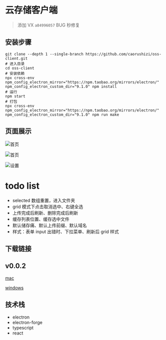 # 云存储客户端

> 添加 VX `a84996057` BUG 秒修复

## 安装步骤

```shell script
git clone --depth 1 --single-branch https://github.com/caorushizi/oss-client.git
# 进入目录
cd oss-client
# 安装依赖
npx cross-env npm_config_electron_mirror="https://npm.taobao.org/mirrors/electron/" npm_config_electron_custom_dir="9.1.0" npm install
# 运行
npm start
# 打包
npx cross-env npm_config_electron_mirror="https://npm.taobao.org/mirrors/electron/" npm_config_electron_custom_dir="9.1.0" npm run make
```

## 页面展示

![首页](http://static.ziying.site/home-page-grid.png)

![首页](http://static.ziying.site/home-page-table.png)

![设置](http://static.ziying.site/setting.png)

# todo list

- selected 数组重置，进入文件夹
- grid 模式下点击取消选中、右键全选
- 上传完成后刷新、删除完成后刷新
- 缓存列表位置、缓存选中文件
- 默认储存痛、默认上传前缀、默认域名
- 样式：表单 input 出错时、下拉菜单、刷新后 grid 样式

## 下载链接

v0.0.2
---
[mac](http://static.ziying.site/oss-client-mac-v0.0.2.zip)

[windows](http://static.ziying.site/oss-client-windows-v0.0.2.exe)


## 技术栈

- electron
- electron-forge
- typescript
- react

